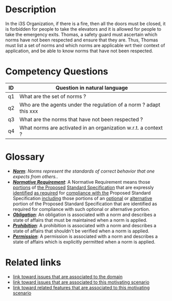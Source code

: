 # Description

In the i3S Organization, if there is a fire, then all the doors must be closed, it is forbidden for people to take the elevators and it is allowed for people to take the emergency exits. Thomas, a safety guard must ascertain which norms have not been respected and ensure that they are. Thus, Thomas must list a set of norms and which norms are applicable wrt their context of application, and be able to know norms that have not been respected. 

# Competency Questions

| ID | Question in natural language |
|---|---|
| q1 | What are the set of norms ?|
| q2 | Who are the agents under the regulation of a norm ? adapt this xxx|
| q3 | What are the norms that have not been respected ? |
| q4 | What norms are activated in an organization w.r.t. a context ? |


# Glossary

* [**_Norm_**](https://purl.org/hmas/ns/Norm): _Norms represent the standards of correct behavior that one expects from others._.
* [**_Normative Requirement_**](https://purl.org/hmas/ns/NormativeRequirement): A Normative Requirement means those [portions](https://www.lawinsider.com/clause/portions) of [the Proposed](https://www.lawinsider.com/clause/the-proposed) [Standard Specification](https://www.lawinsider.com/clause/standard-specification) that are expressly [identified](https://www.lawinsider.com/clause/identified) [as required](https://www.lawinsider.com/clause/as-required) for [compliance with the](https://www.lawinsider.com/clause/compliance-with-the) Proposed Standard Specification [including](https://www.lawinsider.com/clause/including) those portions of an [optional](https://www.lawinsider.com/clause/optional) or [alternative](https://www.lawinsider.com/clause/alternative) portion of the Proposed Standard Specification that are identified as required for compliance with such optional or alternative portion.
* [**_Obligation_**](https://purl.org/hmas/ns/Obligation): An obligation is associated with a norm and describes a state of affairs that must be maintained when a norm is applied. 
* [**_Prohibition_**](https://purl.org/hmas/ns/Prohibition): A prohibition is associated with a norm and describes a state of affairs that shouldn't be verified when a norm is applied.
* [**_Permission_**](https://purl.org/hmas/ns/Permission): A permission is associated with a norm and describes a state of affairs which is explicitly permitted when a norm is applied.


# Related links

* [link toward issues that are associated to the domain](https://github.com/HyperAgents/ns.hyperagents.org/issues?q=manufacturing+environment)
* [link toward issues that are associated to this motivating scenario](https://github.com/HyperAgents/ns.hyperagents.org/issues?q=safety+rules)
* [link toward related features that are associated to this motivating scenario](https://github.com/HyperAgents/ns.hyperagents.org/issues?q=norm)




